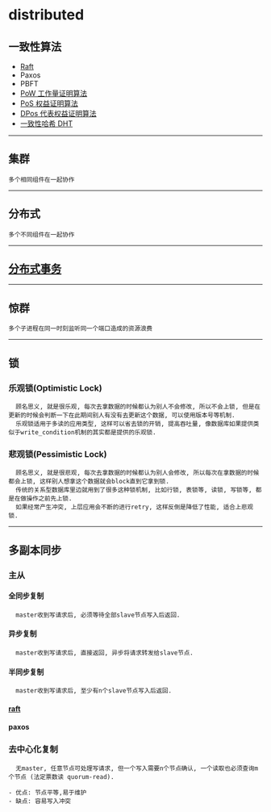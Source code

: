 # distributed  

## 一致性算法

- [Raft](algo-raft.md)
- Paxos
- PBFT
- [PoW 工作量证明算法](algo-pow.md)
- [PoS 权益证明算法](algo-pos.md)
- [DPos 代表权益证明算法](algo-dpos.md)
- [一致性哈希 DHT](algo-DHT.md)  

---

## 集群

    多个相同组件在一起协作

---

## 分布式

    多个不同组件在一起协作
  
---

## [分布式事务](acid.md)

---

## 惊群

    多个子进程在同一时刻监听同一个端口造成的资源浪费  
  
---

## 锁  

### 乐观锁(Optimistic Lock)

      顾名思义, 就是很乐观, 每次去拿数据的时候都认为别人不会修改, 所以不会上锁, 但是在更新的时候会判断一下在此期间别人有没有去更新这个数据, 可以使用版本号等机制.  
      乐观锁适用于多读的应用类型, 这样可以省去锁的开销, 提高吞吐量, 像数据库如果提供类似于write_condition机制的其实都是提供的乐观锁.  

### 悲观锁(Pessimistic Lock)

      顾名思义, 就是很悲观, 每次去拿数据的时候都认为别人会修改, 所以每次在拿数据的时候都会上锁, 这样别人想拿这个数据就会block直到它拿到锁.  
      传统的关系型数据库里边就用到了很多这种锁机制, 比如行锁, 表锁等, 读锁, 写锁等, 都是在做操作之前先上锁.  
      如果经常产生冲突, 上层应用会不断的进行retry, 这样反倒是降低了性能, 适合上悲观锁.  

---

## 多副本同步

### 主从

#### 全同步复制

      master收到写请求后, 必须等待全部slave节点写入后返回.

#### 异步复制

      master收到写请求后, 直接返回, 异步将请求转发给slave节点.

#### 半同步复制

      master收到写请求后, 至少有n个slave节点写入后返回.

#### [raft](algo-raft.md)

#### paxos

### 去中心化复制

      无master, 任意节点可处理写请求, 但一个写入需要n个节点确认, 一个读取也必须查询m个节点 (法定票数读 quorum-read).

    - 优点: 节点平等,易于维护
    - 缺点: 容易写入冲突